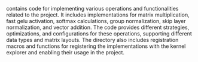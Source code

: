 contains code for implementing various operations and functionalities related to the project. It includes implementations for matrix multiplication, fast gelu activation, softmax calculations, group normalization, skip layer normalization, and vector addition. The code provides different strategies, optimizations, and configurations for these operations, supporting different data types and matrix layouts. The directory also includes registration macros and functions for registering the implementations with the kernel explorer and enabling their usage in the project.